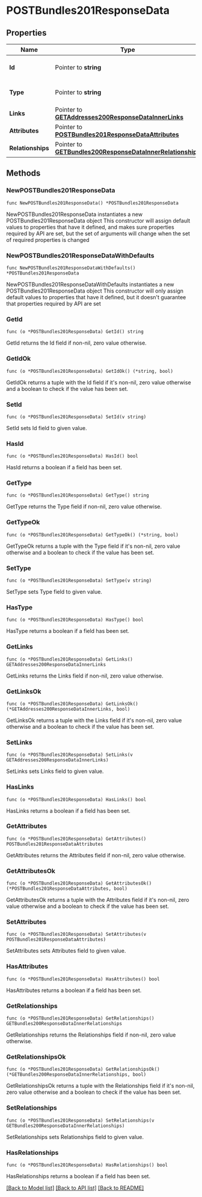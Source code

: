 # POSTBundles201ResponseData

## Properties

Name | Type | Description | Notes
------------ | ------------- | ------------- | -------------
**Id** | Pointer to **string** | The resource&#39;s id | [optional] 
**Type** | Pointer to **string** | The resource&#39;s type | [optional] 
**Links** | Pointer to [**GETAddresses200ResponseDataInnerLinks**](GETAddresses200ResponseDataInnerLinks.md) |  | [optional] 
**Attributes** | Pointer to [**POSTBundles201ResponseDataAttributes**](POSTBundles201ResponseDataAttributes.md) |  | [optional] 
**Relationships** | Pointer to [**GETBundles200ResponseDataInnerRelationships**](GETBundles200ResponseDataInnerRelationships.md) |  | [optional] 

## Methods

### NewPOSTBundles201ResponseData

`func NewPOSTBundles201ResponseData() *POSTBundles201ResponseData`

NewPOSTBundles201ResponseData instantiates a new POSTBundles201ResponseData object
This constructor will assign default values to properties that have it defined,
and makes sure properties required by API are set, but the set of arguments
will change when the set of required properties is changed

### NewPOSTBundles201ResponseDataWithDefaults

`func NewPOSTBundles201ResponseDataWithDefaults() *POSTBundles201ResponseData`

NewPOSTBundles201ResponseDataWithDefaults instantiates a new POSTBundles201ResponseData object
This constructor will only assign default values to properties that have it defined,
but it doesn't guarantee that properties required by API are set

### GetId

`func (o *POSTBundles201ResponseData) GetId() string`

GetId returns the Id field if non-nil, zero value otherwise.

### GetIdOk

`func (o *POSTBundles201ResponseData) GetIdOk() (*string, bool)`

GetIdOk returns a tuple with the Id field if it's non-nil, zero value otherwise
and a boolean to check if the value has been set.

### SetId

`func (o *POSTBundles201ResponseData) SetId(v string)`

SetId sets Id field to given value.

### HasId

`func (o *POSTBundles201ResponseData) HasId() bool`

HasId returns a boolean if a field has been set.

### GetType

`func (o *POSTBundles201ResponseData) GetType() string`

GetType returns the Type field if non-nil, zero value otherwise.

### GetTypeOk

`func (o *POSTBundles201ResponseData) GetTypeOk() (*string, bool)`

GetTypeOk returns a tuple with the Type field if it's non-nil, zero value otherwise
and a boolean to check if the value has been set.

### SetType

`func (o *POSTBundles201ResponseData) SetType(v string)`

SetType sets Type field to given value.

### HasType

`func (o *POSTBundles201ResponseData) HasType() bool`

HasType returns a boolean if a field has been set.

### GetLinks

`func (o *POSTBundles201ResponseData) GetLinks() GETAddresses200ResponseDataInnerLinks`

GetLinks returns the Links field if non-nil, zero value otherwise.

### GetLinksOk

`func (o *POSTBundles201ResponseData) GetLinksOk() (*GETAddresses200ResponseDataInnerLinks, bool)`

GetLinksOk returns a tuple with the Links field if it's non-nil, zero value otherwise
and a boolean to check if the value has been set.

### SetLinks

`func (o *POSTBundles201ResponseData) SetLinks(v GETAddresses200ResponseDataInnerLinks)`

SetLinks sets Links field to given value.

### HasLinks

`func (o *POSTBundles201ResponseData) HasLinks() bool`

HasLinks returns a boolean if a field has been set.

### GetAttributes

`func (o *POSTBundles201ResponseData) GetAttributes() POSTBundles201ResponseDataAttributes`

GetAttributes returns the Attributes field if non-nil, zero value otherwise.

### GetAttributesOk

`func (o *POSTBundles201ResponseData) GetAttributesOk() (*POSTBundles201ResponseDataAttributes, bool)`

GetAttributesOk returns a tuple with the Attributes field if it's non-nil, zero value otherwise
and a boolean to check if the value has been set.

### SetAttributes

`func (o *POSTBundles201ResponseData) SetAttributes(v POSTBundles201ResponseDataAttributes)`

SetAttributes sets Attributes field to given value.

### HasAttributes

`func (o *POSTBundles201ResponseData) HasAttributes() bool`

HasAttributes returns a boolean if a field has been set.

### GetRelationships

`func (o *POSTBundles201ResponseData) GetRelationships() GETBundles200ResponseDataInnerRelationships`

GetRelationships returns the Relationships field if non-nil, zero value otherwise.

### GetRelationshipsOk

`func (o *POSTBundles201ResponseData) GetRelationshipsOk() (*GETBundles200ResponseDataInnerRelationships, bool)`

GetRelationshipsOk returns a tuple with the Relationships field if it's non-nil, zero value otherwise
and a boolean to check if the value has been set.

### SetRelationships

`func (o *POSTBundles201ResponseData) SetRelationships(v GETBundles200ResponseDataInnerRelationships)`

SetRelationships sets Relationships field to given value.

### HasRelationships

`func (o *POSTBundles201ResponseData) HasRelationships() bool`

HasRelationships returns a boolean if a field has been set.


[[Back to Model list]](../README.md#documentation-for-models) [[Back to API list]](../README.md#documentation-for-api-endpoints) [[Back to README]](../README.md)


